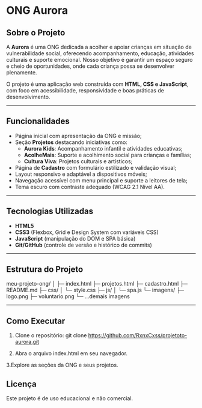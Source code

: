 # ONG Aurora

## Sobre o Projeto
A **Aurora** é uma ONG dedicada a acolher e apoiar crianças em situação de vulnerabilidade social, oferecendo acompanhamento, educação, 
atividades culturais e suporte emocional. Nosso objetivo é garantir um espaço seguro e cheio de oportunidades, onde cada criança possa se desenvolver plenamente.

O projeto é uma aplicação web construída com **HTML, CSS e JavaScript**, com foco em acessibilidade, responsividade e boas práticas de desenvolvimento.

---

## Funcionalidades
- Página inicial com apresentação da ONG e missão;
- Seção **Projetos** destacando iniciativas como:
  - **Aurora Kids**: Acompanhamento infantil e atividades educativas;
  - **AcolheMais**: Suporte e acolhimento social para crianças e famílias;
  - **Cultura Viva**: Projetos culturais e artísticos;
- Página de **Cadastro** com formulário estilizado e validação visual;
- Layout responsivo e adaptável a dispositivos móveis;
- Navegação acessível com menu principal e suporte a leitores de tela;
- Tema escuro com contraste adequado (WCAG 2.1 Nível AA).

---

## Tecnologias Utilizadas
- **HTML5**  
- **CSS3** (Flexbox, Grid e Design System com variáveis CSS)  
- **JavaScript** (manipulação do DOM e SPA básica)  
- **Git/GitHub** (controle de versão e histórico de commits)

---

## Estrutura do Projeto
meu-projeto-ong/
│
├─ index.html
├─ projetos.html
├─ cadastro.html
├─ README.md
├─ css/
│ └─ style.css
├─ js/
│ └─ spa.js
└─ imagens/
├─ logo.png
├─ voluntario.png
└─ ...demais imagens

---

## Como Executar
1. Clone o repositório:
git clone https://github.com/RxnxCxss/projetoto-aurora.git

2. Abra o arquivo index.html em seu navegador.

3.Explore as seções da ONG e seus projetos.

## Licença

Este projeto é de uso educacional e não comercial.
